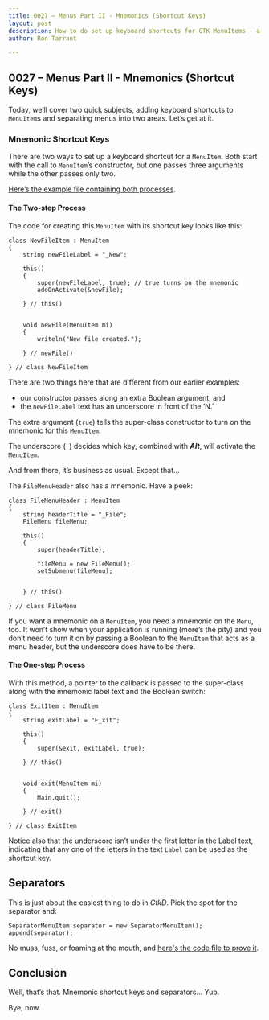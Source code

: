 ```yaml
---
title: 0027 – Menus Part II - Mnemonics (Shortcut Keys)
layout: post
description: How to do set up keyboard shortcuts for GTK MenuItems - a D language tutorial.
author: Ron Tarrant

---
```


## 0027 – Menus Part II - Mnemonics (Shortcut Keys)

Today, we’ll cover two quick subjects, adding keyboard shortcuts to `MenuItem`s and separating menus into two areas. Let’s get at it.

### Mnemonic Shortcut Keys

There are two ways to set up a keyboard shortcut for a `MenuItem`. Both start with the call to `MenuItem`’s constructor, but one passes three arguments while the other passes only two.

[Here’s the example file containing both processes](https://github.com/rontarrant/gtkDcoding/blob/master/012_menus/menu_012_07_mnemonic.d).

#### The Two-step Process

The code for creating this `MenuItem` with its shortcut key looks like this:

	class NewFileItem : MenuItem
	{
		string newFileLabel = "_New";
	   
		this()
		{
			super(newFileLabel, true); // true turns on the mnemonic
			addOnActivate(&newFile);
			
		} // this()
		
		
		void newFile(MenuItem mi)
		{
			writeln("New file created.");
			
		} // newFile()
		
	} // class NewFileItem

There are two things here that are different from our earlier examples:

- our constructor passes along an extra Boolean argument, and
- the `newFileLabel` text has an underscore in front of the ‘N.’

The extra argument (`true`) tells the super-class constructor to turn on the mnemonic for this `MenuItem`.

The underscore (`_`) decides which key, combined with ***Alt***, will activate the `MenuItem`.

And from there, it’s business as usual. Except that…

The `FileMenuHeader` also has a mnemonic. Have a peek:

	class FileMenuHeader : MenuItem
	{
		string headerTitle = "_File";
		FileMenu fileMenu;
		
		this()
		{
			super(headerTitle);
			
			fileMenu = new FileMenu();
			setSubmenu(fileMenu);
			
			
		} // this()
		
	} // class FileMenu

If you want a mnemonic on a `MenuItem`, you need a mnemonic on the `Menu`, too. It won’t show when your application is running (more’s the pity) and you don’t need to turn it on by passing a Boolean to the `MenuItem` that acts as a menu header, but the underscore does have to be there.

#### The One-step Process

With this method, a pointer to the callback is passed to the super-class along with the mnemonic label text and the Boolean switch:

	class ExitItem : MenuItem
	{
		string exitLabel = "E_xit";
	   
		this()
		{
			super(&exit, exitLabel, true);
			
		} // this()
		
		
		void exit(MenuItem mi)
		{
			Main.quit();
			
		} // exit()
		
	} // class ExitItem

Notice also that the underscore isn’t under the first letter in the Label text, indicating that any one of the letters in the text `Label` can be used as the shortcut key.

## Separators

This is just about the easiest thing to do in *GtkD*. Pick the spot for the separator and:

	SeparatorMenuItem separator = new SeparatorMenuItem();
	append(separator);

No muss, fuss, or foaming at the mouth, and [here's the code file to prove it](https://github.com/rontarrant/gtkDcoding/blob/master/012_menus/menu_012_08_separator.d).

## Conclusion

Well, that’s that. Mnemonic shortcut keys and separators… Yup.

Bye, now.

